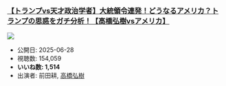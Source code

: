 ### [【トランプvs天才政治学者】大統領令連発！どうなるアメリカ？トランプの思惑をガチ分析！【高橋弘樹vsアメリカ】](https://www.youtube.com/watch?v=kvKvHxA3Ivk)
[![](https://img.youtube.com/vi/kvKvHxA3Ivk/sddefault.jpg)](https://www.youtube.com/watch?v=kvKvHxA3Ivk)
-   公開日: 2025-06-28
-   視聴数: 154,059
-   **いいね数: 1,514**
-   出演者: 前田耕, [高橋弘樹](/rehacq_fan/people/高橋弘樹 "wikilink")
